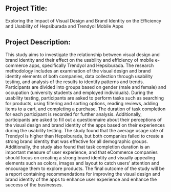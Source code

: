 ## Project Title:
Exploring the Impact of Visual Design and Brand Identity on the Efficiency and Usability of Hepsiburada and Trendyol Mobile Apps

## Project Description:
This study aims to investigate the relationship between visual design and brand identity and their
effect on the usability and efficiency of mobile e-commerce apps, specifically Trendyol and
Hepsiburada. The research methodology includes an examination of the visual design and brand
identity elements of both companies, data collection through usability testing, and analysis of the
results to identify patterns and trends. Participants are divided into groups based on gender (male
and female) and occupation (university students and employed individuals). During the usability
testing, participants are asked to perform tasks such as searching for products, using filtering and
sorting options, reading reviews, adding items to a cart, and completing a purchase. The duration
of task completion for each participant is recorded for further analysis. Additionally, participants
are asked to fill out a questionnaire about their perceptions of the visual design and brand
identity of the apps based on their experiences during the usability testing. The study found that
the average usage rate of Trendyol is higher than Hepsiburada, but both companies failed to
create a strong brand identity that was effective for all demographic groups. Additionally, the
study also found that task completion duration is an important measure of user experience, and
that eCommerce companies should focus on creating a strong brand identity and visually
appealing elements such as colors, images and layout to catch users' attention and encourage
them to explore products. The final outcome of the study will be a report containing
recommendations for improving the visual design and brand identity of the apps to enhance user
experience and enhance the success of the businesses.
